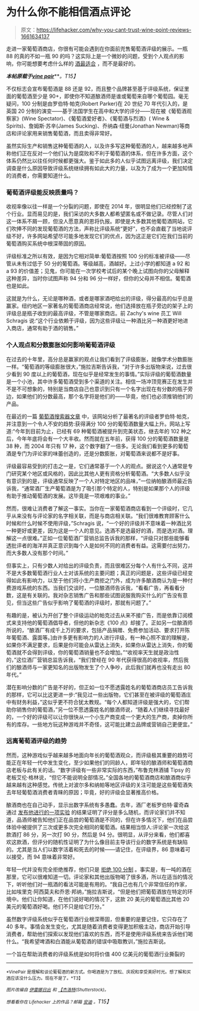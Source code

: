 # 为什么你不能相信酒点评论

> 原文：<https://lifehacker.com/why-you-cant-trust-wine-point-reviews-1661634137>

走进一家葡萄酒商店，你很有可能会遇到在你面前兜售葡萄酒评级的展示。一瓶 88 的真的不如一瓶 90 的吗？这实际上是一个微妙的问题，受到个人观点的影响，你可能想要考虑什么样的 [酒最适合](https://lifehacker.com/pair-any-dish-to-a-perfect-wine-with-this-handy-chart-5984696) ，而不是最好的。



***本帖原载于***[***vine pair***](http://vinepair.com/wine-blog/wine-ratings-industrial-complex/)***。*T15】**

不仅标志会宣布葡萄酒是 88 还是 92，而且整个品牌甚至基于评级系统，保证里面的葡萄酒至少是 90+，即使你不知道酿酒师是谁或葡萄来自哪个葡萄园。毫无疑问，100 分制是由罗伯特·帕克(Robert Parker)在 20 世纪 70 年代引入的，是英国 20 分制的演变——基于法国学生在高中和大学的评分——现在被《葡萄酒观察家》(Wine Spectator)、《葡萄酒爱好者》、《葡萄酒与烈酒》( Wine & Spirits)、詹姆斯·苏辛(James Sucking)、乔纳森·纽曼(Jonathan Newman)等商店和评论家用来销售葡萄酒，而且卖得非常好。

虽然实际生产和销售这种葡萄酒的人，以及许多写这种葡萄酒的人，越来越多地声称他们正在反对一个他们认为是腐败和不利于葡萄酒的体系，但在许多方面，这个体系仍然比以往任何时候都更强大。鉴于如此多的人似乎试图远离评级，我们决定调查是什么原因导致评级系统继续拥有如此大的力量，以及为了成为一个更加知情的消费者，你需要知道什么。

### 葡萄酒评级能反映质量吗？

收视率像以往一样是一个分裂的问题，即使在 2014 年，很明显他们已经控制了这个行业。显而易见的是，我们采访的大多数人都希望匿名或不做记录。尽管人们对这一体系不屑一顾，但没人愿意真的恩将仇报。即使是大多数其他葡萄酒网站，它们吹捧不同的发现葡萄酒的方法，声称比评级系统“更好”，也不会直截了当地说评级不好，许多网站希望尽可能多地发现它们的优点，因为这正是它们在我们当前的葡萄酒购买系统中根深蒂固的原因。

评级标准之所以有效，是因为它相对简单:葡萄酒按照 100 分的标准被评级——尽管从未有过低于 50 分的葡萄酒。等级越高，酒越好。上过小学的都知道 a 92 和 a 93 的价值差；见鬼，你可能在一次学校考试后的某个晚上试图向你的父母解释这种差异，当时你试图声称 94 分和 96 分一样好，但你的父母并不相信。葡萄酒也是如此。

这就是为什么，无论是哪种酒，或者是哪家酒吧给出的评级，得分最高的似乎总是赢家。纽约地区一家著名的葡萄酒商店经常说，他们选择放在瓶子旁边的架子上的评级总是瓶子收到的最高评级，不管是哪家商店。前 Zachy's wine 员工 Will Schragis 说:“这个行业依赖于评级，因为这些评级让一种酒比另一种酒更好地进入商店，通常有助于酒的销售。”

### 个人观点和分数膨胀如何影响葡萄酒评级

在过去的十年里，高分总是赢家的观点让我们看到了评级膨胀，就像学术分数膨胀一样。“葡萄酒的等级膨胀很大，”施拉吉斯告诉我，“对于许多出版物来说，过去很少看到 90 度以上的葡萄酒，现在似乎是经常发生的事情。”实际评级的葡萄酒数量是一个小池，其中许多葡萄酒受到多个渠道的关注。相信一场冲顶竞赛正在发生并不是不可想象的，特别是当商店自己也意识到只有一个名字出现在有分数的瓶子旁边，如果他们的分数最高，那个名字将是他们的——毕竟，他们也必须推销他们的产品。

在最近的一篇 [葡萄酒搜索器文章](http://www.wine-searcher.com/m/2014/11/perfect-parker-scores-keep-on-coming) 中，该网站分析了最著名的评级者罗伯特·帕克，并注意到一个令人不安的趋势:获得满分 100 分的葡萄酒数量大幅上升。网站上写道:“今年到目前为止，已经有 69 种葡萄酒被提升到完美状态，继去年的 102 种之后，今年年底将会有一个大丰收。然而就在五年前，获得 100 分的葡萄酒数量是 38 种，而 2004 年只有 17 种，这个数字翻了一倍多。无论我们看到更多的葡萄酒是专门为评论家的味蕾创造的，还是分数膨胀，对葡萄酒来说都不是好事。

评级最容易受到的打击之一是，它们通常基于一个人的观点。据说这个人通常是专门研究某个地区或风格的，因此比其他人更有资格分析葡萄酒。“大多数人似乎没有意识到的是，评级通常反映了一个人对特定地区的品味，”一位纳帕酿酒师最近告诉我，“通常酒厂生产葡萄酒是为了吸引那个特定的人，特别是如果那个人的评级有助于推动葡萄酒的发展。这毕竟是一项艰难的事业。”

然而，很难让消费者了解这一事实。当你在一家葡萄酒商店看到一个评级时，它几乎从来没有与评论家的名字相关联，而是与商店相关联。“我们很难教育顾客什么时候和什么时候不使用评级，”Schragis 说，“一个好的评级并不意味着一种酒比另一种更好或更差，因为这是一个人的意见。选酒不是选最好的酒，而是选对酒。理解这一点很难。”正如一位葡萄酒厂营销总监告诉我的那样，“评级只对那些能够看透批评者的海洋并真正意识到每个人是如何不同的消费者有益。这需要付出努力，而大多数人没有那个时间。”

但事实上，只有少数人对给出的评级负责，而且很难区分每个人有什么不同，这并不是大多数葡萄酒行业人士对该系统的主要问题；真正的问题是，这些评级已经变得如此有影响力，以至于他们将小生产商拒之门外，成为许多酿酒商认为是一种付费游戏系统的东西。当我们交谈时，一位酿酒师告诉我，“看看广告，再看看分数，这是有关联的。我对杂志销售广告和那些试图说服我购买什么的广告没有意见，但当这些广告似乎影响了葡萄酒的评级时，那就有问题了。”

有趣的是，被认为开创了整个评级运动的帕克过去从来不接广告，而是依靠订阅模式来支持他的葡萄酒倡导者，但他的新杂志《100 点》却接了。正如另一位酿酒师所说的，“酿酒厂有成千上万的要求，包括产品捐赠、免费参加活动、要求打开陈年葡萄酒、露面等。]由许多更有影响力的人进行评级，有一种心照不宣的理解是，如果你不满足要求，后果是你可能会从雷达上消失，如果你从雷达上消失，你的葡萄酒就不会得到评级，你的葡萄酒销量也不会增加。”“收视率天生就是政治性的，”这位酒厂营销总监告诉我，“我们曾经在 90 年代获得很高的收视率，然后我们的酿酒师与一家更知名的出版物发生了个人争吵，此后我们就再也没有走出 80 年代。”

潜在影响分数的广告是不好的，但正如一位不愿透露姓名的葡萄酒商店员工告诉我的那样，它可以比这更进一步:“我见过一些出版物，它们甚至在被评级的葡萄酒庄中有财务利益，”这似乎更不符合犹太教规。“每个人都知道评级是强大的，它们帮助你销售你的葡萄酒，”另一位不愿透露姓名的酿酒师说，“随着人们继续寻找最好的，一个好的评级可以让你很快从一个小生产商变成一个更大的生产商，卖掉你所有的库存。一些地方玩这种游戏并不奇怪，这可能比建立品牌或营销自己更便宜。”

### 远离葡萄酒评级的趋势

然而，这种游戏似乎越来越多地面向年长的葡萄酒观众，而评级极其重要的趋势可能正在年轻一代中发生变化，至少如果他们的同龄人，即年轻的酿酒师和葡萄酒商店老板与此有关的话。“数字评级有一些非常实际的东西，”布鲁克林酒铺 Tipsy 的老板艾伦·格林说，“但它不能说明全部情况。”全国各地的葡萄酒商店和酿酒商似乎越来越有这种感觉。传统上对波尔多和纳帕等地区评级的关注可能是这些葡萄酒失去年轻葡萄酒消费者青睐的原因；毕竟，好的评级会显著推高价格。

酿酒商也在自己动手，显示出数字系统有多愚蠢。去年，酒厂老板罗伯特·霍奇森通过 [发布他进行的一项实验](http://www.theguardian.com/lifeandstyle/2013/jun/23/wine-tasting-junk-science-analysis) 的结果证明了评分是多么随机，而评论家们并不知道，品酒师被告知他们正在品尝的葡萄酒是不同的，但在许多情况下，他们在品尝体验中被提供了三次或更多次完全相同的葡萄酒。结果相当惊人:评论家一次给这款酒打 86 分，另一次打 90 分，然后是 94 分。很明显，从评分来看，他们都喜欢这款酒，但评分的随机性证明了为什么像目前主导该行业的数字系统是有缺陷的。尤其是当人们以数字活着和死去的时候——请记住，在评级界，86 意味着可以接受，而 94 意味着非常好。

年轻一代并没有完全拒绝推荐，他们只是 [拒绝 100 分制](https://gizmodo.com/drink-boxed-wine-1639662921) 。事实是，有一吨的酒在那里，它可以很难知道一切。评论家和其他出版物喝了很多酒，所以在适当的情况下，听听他们对一瓶酒的看法可能是有用的。“我自己也有几个非常信任的作家，比如埃里克·阿西莫夫和乔恩·邦纳，”施拉吉斯说，“但是他们把葡萄酒放在特定的环境中。他们让你知道，在他们说好喝的情况下，这款 20 美元的葡萄酒比其他 20 美元的葡萄酒好喝。他们不只是给它打分。”

虽然数字评级系统似乎在葡萄酒行业根深蒂固，但重要的是要记住，它只存在了 40 多年。事情会发生变化，尤其是随着消费者变得更加积极主动，商店开始引导消费者，帮助他们探索以发现他们喜欢的东西，而不是使用评级系统来告诉他们喝什么。“我希望啤酒和白酒能从葡萄酒的错误中吸取教训，”施拉吉斯说。

一个旨在帮助消费者的评级系统是如何将价值 400 亿美元的葡萄酒行业撕裂的

* * *

<small>*VinePair 是理解和谈论葡萄酒的新方式。你喝酒是为了放松、庆祝和享受美好时光。想了解和买酒应该没什么压力。现在不是了。*T3】</small>

*<small>图片改编自</small>* [*<small>伊雷娜日出</small>*](http://www.shutterstock.com/pic-130527371.html) *<small>和</small>* [*<small>【杰洛特</small>*](http://pixabay.com/en/color-color-table-426596/)*<small>(Shutterstock)。</small>*

*<small>想看看你在 Lifehacker 上的作品？邮箱</small>* [*<small>安迪</small>*](mailto:andy@lifehacker.com) *<small>。</small>T15】*